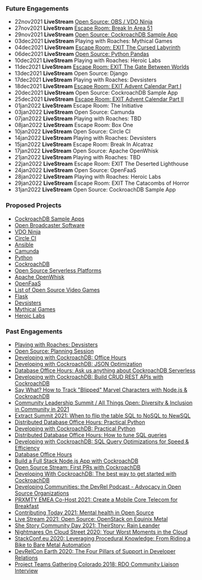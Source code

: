 ### Future Engagements
* 22nov2021 **LiveStream** [Open Source: OBS / VDO Ninja](https://www.youtube.com/watch?v=4IlgoGCg8tc)
* 27nov2021 **LiveStream** [Escape Room: Break In Area 51](https://www.youtube.com/watch?v=HTjcKvRiuPA)
* 29nov2021 **LiveStream** [Open Source: CockroachDB Sample App](https://www.youtube.com/watch?v=sjFhBrK_5-E)
* 03dec2021 **LiveStream** Playing with Roaches: Mythical Games
* 04dec2021 **LiveStream** [Escape Room: EXIT The Cursed Labyrinth](https://www.youtube.com/watch?v=2yiSRcmoM5o)
* 06dec2021 **LiveStream** [Open Source: Python Pandas](https://www.youtube.com/watch?v=k4MKRI0RCYo)
* 10dec2021 **LiveStream** Playing with Roaches: Heroic Labs
* 11dec2021 **LiveStream** [Escape Room: EXIT The Gate Between Worlds](https://www.youtube.com/watch?v=SlGeTex093o)
* 13dec2021 **LiveStream** Open Source: Django
* 17dec2021 **LiveStream** Playing with Roaches: Devsisters
* 18dec2021 **LiveStream** [Escape Room: EXIT Advent Calendar Part I](https://www.youtube.com/watch?v=S25cgMP6tDM)
* 20dec2021 **LiveStream** Open Source: CockroachDB Sample App
* 25dec2021 **LiveStream** [Escape Room: EXIT Advent Calendar Part II](https://youtu.be/BA7BYxV6Vgs)
* 01jan2022 **LiveStream** Escape Room: The Initiative
* 03jan2022 **LiveStream** Open Source: Camunda
* 07jan2022 **LiveStream** Playing with Roaches: TBD
* 08jan2022 **LiveStream** Escape Room: Box One
* 10jan2022 **LiveStream** Open Source: Circle CI
* 14jan2022 **LiveStream** Playing with Roaches: Devsisters
* 15jan2022 **LiveStream** Escape Room: Break In Alcatraz
* 17jan2022 **LiveStream** Open Source: Apache OpenWhisk
* 21jan2022 **LiveStream** Playing with Roaches: TBD
* 22jan2022 **LiveStream** Escape Room: EXIT The Deserted Lighthouse
* 24jan2022 **LiveStream** Open Source: OpenFaaS
* 28jan2022 **LiveStream** Playing with Roaches: Heroic Labs
* 29jan2022 **LiveStream** Escape Room: EXIT The Catacombs of Horror
* 31jan2022 **LiveStream** Open Source: CockroachDB Sample App

### Proposed Projects
* [CockroachDB Sample Apps](https://github.com/cockroachdb/sample-apps)
* [Open Broadcaster Software](https://obsproject.com/)
* [VDO Ninja](https://docs.vdo.ninja/) 
* [Circle CI](https://circleci.com/)
* [Ansible](https://www.ansible.com/)
* [Camunda](https://camunda.com/)
* [Python](https://www.python.org/)
* [CockroachDB](https://www.cockroachlabs.com/docs/cockroachcloud/quickstart.html)
* [Open Source Serverless Platforms](https://www.redhat.com/sysadmin/get-started-serverless-computing)
* [Apache OpenWhisk](https://openwhisk.apache.org/)
* [OpenFaaS](https://docs.openfaas.com/)
* [List of Open Source Video Games](https://en.wikipedia.org/wiki/List_of_open-source_video_games)
* [Flask](https://flask.palletsprojects.com/en/2.0.x/)
* [Devsisters](https://www.devsisters.com/en/)
* [Mythical Games](https://mythicalgames.com/about)
* [Heroic Labs](https://heroiclabs.com/)

### Past Engagements
* [Playing with Roaches: Devsisters](https://www.youtube.com/watch?v=KXC3CB3Zjpw)
* [Open Source: Planning Session](https://www.youtube.com/watch?v=zM7fJoFFXLI)
* [Developing with CockroachDB: Office Hours](https://www.youtube.com/watch?v=2xmMRjdmnkg)
* [Developing with CockroachDB: JSON Optimization](https://www.youtube.com/watch?v=Nl0QNj63beU)
* [Database Office Hours: Ask us anything about CockroachDB Serverless](https://www.youtube.com/watch?v=jlcjI_1bT4A)
* [Developing with CockroachDB: Build CRUD REST APIs with CockroachDB](https://www.youtube.com/watch?v=MyjqgYl-FhE)
* [Say What? How to Track "Blipped" Marvel Characters with Node.js & CockroachDB](https://www.youtube.com/watch?v=Ex9qRBFmCIk)
* [Community Leadership Summit / All Things Open: Diversity & Inclusion in Community in 2021](https://www.youtube.com/watch?v=ZaxqsahqFFM)
* [Extract Summit 2021: When to flip the table SQL to NoSQL to NewSQL](https://www.youtube.com/watch?v=Q3lL5kLjPQw&list=PLZyvi_9gamL8s-x1r36wXi9pzj4iGXtYM&index=17)
* [Distributed Database Office Hours: Practical Python](https://www.youtube.com/watch?v=dUPfti6QGF4)
* [Developing with CockroachDB: Practical Python](https://www.youtube.com/watch?v=uXyhE11TeIA)
* [Distributed Database Office Hours: How to tune SQL queries](https://www.youtube.com/watch?v=pZGw4_7SFek)
* [Developing with CockroachDB: SQL Query Optimizations for Speed & Efficiency](https://www.youtube.com/watch?v=TzqLz9_quqQ)
* [Database Office Hours](https://www.youtube.com/watch?v=3mz_wEUROiY)
* [Build a Full Stack Node.js App with CockroachDB](https://www.youtube.com/watch?v=kylplm1lR0g)
* [Open Source Stream: First PRs with CockroachDB](https://www.youtube.com/watch?v=TrcdNzUXJ-c)
* [Developing With CockroachDB: The best way to get started with CockroachDB](https://www.youtube.com/watch?v=Apu5UxSYwzU)
* [Developing Communities: the DevRel Podcast - Advocacy in Open Source Organizations](https://open.spotify.com/episode/4PjS30Dsf9lKBAtuCLhQGo)
* [PRXMTY EMEA Co-Host 2021: Create a Mobile Core Telecom for Breakfast](https://metal.equinix.com/proximity/?wchannelid=ujj9b20qi5&wmediaid=4wtzuvr7w3)
* [Contributing Today 2021: Mental health in Open Source](https://www.contributing.today/past-sessions/mental-health-in-open-source-panel/)
* [Live Stream 2021: Open Source: OpenStack on Equinix Metal](https://youtu.be/aYxzd4YjXy4)
* [She Story Community Day 2021: TheirStory: Rain Leander](https://youtu.be/qJhyc-V-UqQ)
* [Nightmares On Cloud Street 2020: Your Worst Moments in the Cloud](https://youtu.be/Uz1L1lirun0)
* [StackConf.eu 2020: Leveraging Procedural Knowledge: From Riding a Bike to Bare Metal Automation](https://youtu.be/LSgWN8rdQ5Q)
* [DevRelCon Earth 2020: The Four Pillars of Support in Developer Relations](https://youtu.be/P_8DnKN9T0g)
* [Project Teams Gathering Colorado 2018: RDO Community Liaison Interview](https://youtu.be/E6P-p-HssIw)

